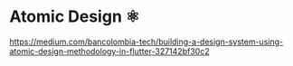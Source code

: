 # Atomic Design ⚛️
https://medium.com/bancolombia-tech/building-a-design-system-using-atomic-design-methodology-in-flutter-327142bf30c2
